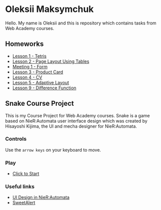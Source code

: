 # Oleksii Maksymchuk
Hello. My name is Oleksii and this is repository which contains tasks from Web Academy courses.
## Homeworks
* [Lesson 1 - Tetris](https://yomaksy.github.io/oleksii_maksymchuk/lesson_1/index.html)
* [Lesson 2 - Page Layout Using Tables](https://yomaksy.github.io/oleksii_maksymchuk/lesson_2/index.html)
* [Meeting 1 - Form](https://yomaksy.github.io/oleksii_maksymchuk/meeting_1/index.html)
* [Lesson 3 - Product Card](https://yomaksy.github.io/oleksii_maksymchuk/lesson_3/index.html)
* [Lesson 4 - CV](https://yomaksy.github.io/oleksii_maksymchuk/lesson_4/index.html)
* [Lesson 5 - Adaptive Layout](https://yomaksy.github.io/oleksii_maksymchuk/lesson_5/index.html)
* [Lesson 9 - Difference Function](https://yomaksy.github.io/oleksii_maksymchuk/lesson_9/index.html)
## Snake Course Project
This is my Course Project for Web Academy courses. Snake is a game based on NieR:Automata user interface design which was created by Hisayoshi Kijima, the UI and mecha designer for NieR:Automata.
### Controls
Use the `arrow keys` on your keyboard to move.
### Play
* [Click to Start](https://yomaksy.github.io/oleksii_maksymchuk/snake/index.html)
### Useful links
* [UI Design in NieR:Automata](https://www.platinumgames.com/official-blog/article/9624)
* [SweetAlert](https://sweetalert.js.org)